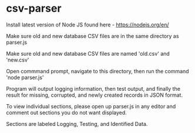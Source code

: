 # csv-parser
Install latest version of Node JS found here - https://nodejs.org/en/

Make sure old and new database CSV files are in the same directory as parser.js

Make sure old and new database CSV files are named 'old.csv' and 'new.csv'

Open commmand prompt, navigate to this directory, then run the command 'node parser.js'

Program will output logging information, then test output, and finally the result for missing, corrupted, and newly created records in JSON format.

To view individual sections, please open up parser.js in any editor and comment out sections you do not want displayed. 

Sections are labeled Logging, Testing, and Identified Data.
